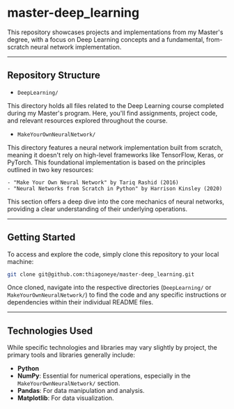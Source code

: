 # master-deep_learning

This repository showcases projects and implementations from my Master's degree, with a focus on Deep Learning concepts and a fundamental, from-scratch neural network implementation.

-----

## Repository Structure

* `DeepLearning/`

This directory holds all files related to the Deep Learning course completed during my Master's program. Here, you'll find assignments, project code, and relevant resources explored throughout the course.

* `MakeYourOwnNeuralNetwork/`

This directory features a neural network implementation built from scratch, meaning it doesn't rely on high-level frameworks like TensorFlow, Keras, or PyTorch. This foundational implementation is based on the principles outlined in two key resources:

    - "Make Your Own Neural Network" by Tariq Rashid (2016)
    - "Neural Networks from Scratch in Python" by Harrison Kinsley (2020)

This section offers a deep dive into the core mechanics of neural networks, providing a clear understanding of their underlying operations.

-----

## Getting Started

To access and explore the code, simply clone this repository to your local machine:

```bash
git clone git@github.com:thiagoneye/master-deep_learning.git
```

Once cloned, navigate into the respective directories (`DeepLearning/` or `MakeYourOwnNeuralNetwork/`) to find the code and any specific instructions or dependencies within their individual README files.

-----

## Technologies Used

While specific technologies and libraries may vary slightly by project, the primary tools and libraries generally include:

* **Python**
* **NumPy**: Essential for numerical operations, especially in the `MakeYourOwnNeuralNetwork/` section.
* **Pandas**: For data manipulation and analysis.
* **Matplotlib**: For data visualization.
